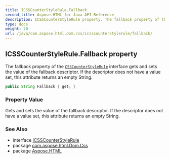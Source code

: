 ```yaml
---
title: ICSSCounterStyleRule.Fallback
second_title: Aspose.HTML for Java API Reference
description: ICSSCounterStyleRule property. The fallback property of the CSSCounterStyleRule interface gets and sets the value of the fallback descriptor. If the descriptor does not have a value set this attribute returns an empty String
type: docs
weight: 20
url: /java/com.aspose.html.dom.css/icsscounterstylerule/fallback/
---
```

## ICSSCounterStyleRule.Fallback property

The fallback property of the [`CSSCounterStyleRule`](../) interface gets and sets the value of the fallback descriptor. If the descriptor does not have a value set, this attribute returns an empty String.

```java
public String Fallback { get; }
```

### Property Value

Gets and sets the value of the fallback descriptor. If the descriptor does not have a value set, this attribute returns an empty String.

### See Also

* interface [ICSSCounterStyleRule](../)
* package [com.aspose.html.Dom.Css](../../icsscounterstylerule/)
* package [Aspose.HTML](../../../)
